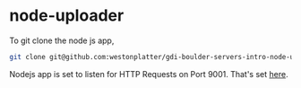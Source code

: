 node-uploader
=============


To git clone the node js app,
```sh
git clone git@github.com:westonplatter/gdi-boulder-servers-intro-node-uploader.git node_site
```


Nodejs app is set to listen for HTTP Requests on Port 9001. That's set [here](https://github.com/westonplatter/gdi-boulder-servers-intro-node-uploader/blob/master/server.js#L9).
